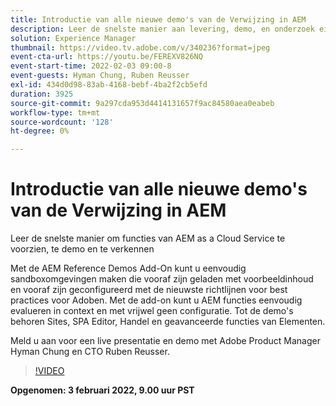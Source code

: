 ```yaml
---
title: Introductie van alle nieuwe demo's van de Verwijzing in AEM
description: Leer de snelste manier aan levering, demo, en onderzoek eigenschappen van AEM as a Cloud Service met de toevoeging van de Demo van de Verwijzing.
solution: Experience Manager
thumbnail: https://video.tv.adobe.com/v/340236?format=jpeg
event-cta-url: https://youtu.be/FEREXV826NQ
event-start-time: 2022-02-03 09:00-8
event-guests: Hyman Chung, Ruben Reusser
exl-id: 434d0d98-83ab-4168-bebf-4ba2f2cb5efd
duration: 3925
source-git-commit: 9a297cda953d4414131657f9ac84580aea0eabeb
workflow-type: tm+mt
source-wordcount: '128'
ht-degree: 0%

---
```


# Introductie van alle nieuwe demo&#39;s van de Verwijzing in AEM

Leer de snelste manier om functies van AEM as a Cloud Service te voorzien, te demo en te verkennen

Met de AEM Reference Demos Add-On kunt u eenvoudig sandboxomgevingen maken die vooraf zijn geladen met voorbeeldinhoud en vooraf zijn geconfigureerd met de nieuwste richtlijnen voor best practices voor Adoben. Met de add-on kunt u AEM functies eenvoudig evalueren in context en met vrijwel geen configuratie. Tot de demo&#39;s behoren Sites, SPA Editor, Handel en geavanceerde functies van Elementen.

Meld u aan voor een live presentatie en demo met Adobe Product Manager Hyman Chung en CTO Ruben Reusser.

>[!VIDEO](https://video.tv.adobe.com/v/340236/?quality=12&learn=on)

**Opgenomen: 3 februari 2022, 9.00 uur PST**
